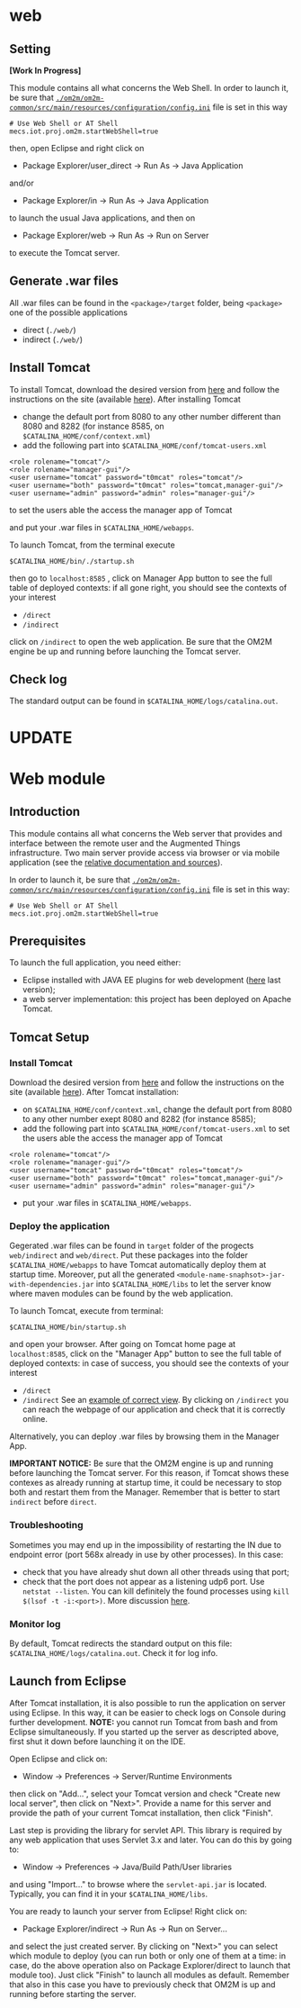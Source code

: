 # web

## Setting

**[Work In Progress]**

This module contains all what concerns the Web Shell. In order to launch it, be sure that [```./om2m/om2m-common/src/main/resources/configuration/config.ini```](https://github.com/openformatproj/augmented-things/blob/master/augmented-things/om2m/om2m-common/src/main/resources/configuration/config.ini) file is set in this way
```
# Use Web Shell or AT Shell
mecs.iot.proj.om2m.startWebShell=true
```
then, open Eclipse and right click on

* Package Explorer/user_direct -> Run As -> Java Application

and/or

* Package Explorer/in -> Run As -> Java Application

to launch the usual Java applications, and then on

* Package Explorer/web -> Run As -> Run on Server

to execute the Tomcat server.

## Generate .war files

All .war files can be found in the ```<package>/target``` folder, being ```<package>``` one of the possible applications

* direct (```./web/```)
* indirect (```./web/```)

## Install Tomcat

To install Tomcat, download the desired version from [here](https://tomcat.apache.org/download-90.cgi) and follow the instructions on the site (available [here](https://tomcat.apache.org/tomcat-9.0-doc/setup.html)). After installing Tomcat
* change the default port from 8080 to any other number different than 8080 and 8282 (for instance 8585, on ```$CATALINA_HOME/conf/context.xml```)
* add the following part into ```$CATALINA_HOME/conf/tomcat-users.xml```
```
<role rolename="tomcat"/>
<role rolename="manager-gui"/>
<user username="tomcat" password="t0mcat" roles="tomcat"/>
<user username="both" password="t0mcat" roles="tomcat,manager-gui"/>
<user username="admin" password="admin" roles="manager-gui"/>
```
to set the users able the access the manager app of Tomcat

and put your .war files in ```$CATALINA_HOME/webapps```.

To launch Tomcat, from the terminal execute

```$CATALINA_HOME/bin/./startup.sh```

then go to ```localhost:8585``` , click on Manager App button to see the full table of deployed contexts: if all gone right, you should see the contexts of your interest

* ```/direct```
* ```/indirect```

click on ```/indirect``` to open the web application. Be sure that the OM2M engine be up and running before launching the Tomcat server.

## Check log

The standard output can be found in ```$CATALINA_HOME/logs/catalina.out```.

# UPDATE

# Web module

## Introduction

This module contains all what concerns the Web server that provides and interface between the remote user and the Augmented Things infrastructure. Two main server provide access via browser or via mobile application (see the [relative documentation and sources](https://drive.google.com/open?id=1pkO_xtF5SklMtcSNe4vK67tayJ96MfV0)).

In order to launch it, be sure that [```./om2m/om2m-common/src/main/resources/configuration/config.ini```](https://github.com/openformatproj/augmented-things/blob/master/augmented-things/om2m/om2m-common/src/main/resources/configuration/config.ini) file is set in this way:

```
# Use Web Shell or AT Shell
mecs.iot.proj.om2m.startWebShell=true
```

## Prerequisites
To launch the full application, you need either:

* Eclipse installed with JAVA EE plugins for web development ([here](http://www.eclipse.org/downloads/packages/release/photon/r/eclipse-ide-java-ee-developers) last version);
* a web server implementation: this project has been deployed on Apache Tomcat.

## Tomcat Setup
### Install Tomcat

Download the desired version from [here](https://tomcat.apache.org/download-90.cgi) and follow the instructions on the site (available [here](https://tomcat.apache.org/tomcat-9.0-doc/setup.html)). After Tomcat installation:

* on ```$CATALINA_HOME/conf/context.xml```, change the default port from 8080 to any other number exept 8080 and 8282 (for instance 8585);
* add the following part into ```$CATALINA_HOME/conf/tomcat-users.xml``` to set the users able the access the manager app of Tomcat

```
<role rolename="tomcat"/>
<role rolename="manager-gui"/>
<user username="tomcat" password="t0mcat" roles="tomcat"/>
<user username="both" password="t0mcat" roles="tomcat,manager-gui"/>
<user username="admin" password="admin" roles="manager-gui"/>
```
* put your .war files in ```$CATALINA_HOME/webapps```.

### Deploy the application

Gegerated .war files can be found in ```target``` folder of the progects ```web/indirect``` and ```web/direct```. Put these packages into the folder ```$CATALINA_HOME/webapps``` to have Tomcat automatically deploy them at startup time. Moreover, put all the generated ```<module-name-snaphsot>-jar-with-dependencies.jar``` into ```$CATALINA_HOME/libs``` to let the server know where maven modules can be found by the web application.

To launch Tomcat, execute from terminal: 

```$CATALINA_HOME/bin/startup.sh```

and open your browser. After going on Tomcat home page at ```localhost:8585```, click on the "Manager App" button to see the full table of deployed contexts: in case of success, you should see the contexts of your interest

* ```/direct```
* ```/indirect```
See an [example of correct view](https://drive.google.com/open?id=1YArtcoISaD0PHDEplU17POvERlaIbLWE). By clicking on ```/indirect``` you can reach the webpage of our application and check that it is correctly online. 

Alternatively, you can deploy .war files by browsing them in the Manager App. 

**IMPORTANT NOTICE:** Be sure that the OM2M engine is up and running before launching the Tomcat server. For this reason, if Tomcat shows these contexes as already running at startup time, it could be necessary to stop both and restart them from the Manager. Remember that is better to start ```indirect``` before ```direct```. 

### Troubleshooting
Sometimes you may end up in the impossibility of restarting the IN due to endpoint error (port 568x already in use by other processes). In this case:
* check that you have already shut down all other threads using that port;
* check that the port does not appear as a listening udp6 port. Use ```netstat --listen```. You can kill definitely the found processes using ```kill $(lsof -t -i:<port>)```. More discussion [here](https://stackoverflow.com/questions/11583562/how-to-kill-a-process-running-on-particular-port-in-linux).

### Monitor log

By default, Tomcat redirects the standard output on this file: ```$CATALINA_HOME/logs/catalina.out```. Check it for log info.

## Launch from Eclipse
After Tomcat installation, it is also possible to run the application on server using Eclipse. In this way, it can be easier to check logs on Console during further development. **NOTE:** you cannot run Tomcat from bash and from Eclipse simultaneously. If you started up the server as descripted above, first shut it down before launching it on the IDE.

Open Eclipse and click on:

* Window -> Preferences -> Server/Runtime Environments

then click on "Add...", select your Tomcat version and check "Create new local server", then click on "Next>". Provide a name for this server and provide the path of your current Tomcat installation, then click "Finish".

Last step is providing the library for servlet API. This library is required by any web application that uses Servlet 3.x and later. You can do this by going to:

* Window -> Preferences -> Java/Build Path/User libraries

and using "Import..." to browse where the ```servlet-api.jar``` is located. Typically, you can find it in your ```$CATALINA_HOME/libs```. 

You are ready to launch your server from Eclipse! Right click on:

* Package Explorer/indirect -> Run As -> Run on Server... 

and select the just created server. By clicking on "Next>" you can select which module to deploy (you can run both or only one of them at a time: in case, do the above operation also on Package Explorer/direct to launch that module too). Just click "Finish" to launch all modules as default. 
Remember that also in this case you have to previously check that OM2M is up and running before starting the server.

